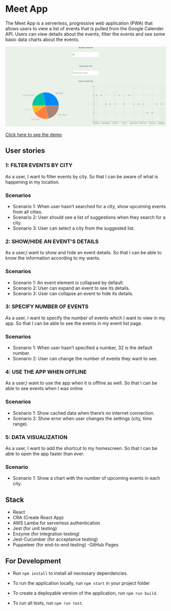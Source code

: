 # Meet App
The Meet App is a serverless, progressive web application (PWA) that allows users to view a list of events that is pulled from the Google Calender API. Users can view details about the events, filter the events and see some basic data charts about the events.



<img src ='src/image/meetapp.png'>

[Click here to see the demo ](https://begli0102.github.io/meet-app/)

## User stories
### 1: FILTER EVENTS BY CITY
 As a user, I want to filter events by city. So that I can be aware of what is happening in my location.

### Scenarios
 - Scenario 1: When user hasn’t searched for a city, show upcoming events from all cities.
 - Scenario 2: User should see a list of suggestions when they search for a city.
 - Scenario 3: User can select a city from the suggested list.

### 2: SHOW/HIDE AN EVENT'S DETAILS
 As a user,I want to show and hide an event details. So that I can be able to know the information according to my wants.

### Scenarios
 - Scenario 1: An event element is collapsed by default.
 - Scenario 2: User can expand an event to see its details.
 - Scenario 3: User can collapse an event to hide its details.

### 3: SPECIFY NUMBER OF EVENTS

 As a user, I want to specify the number of events which I want to view in my app. So that I can be able to see the events in my event list page.

### Scenarios
 - Scenario 1: When user hasn’t specified a number, 32 is the default number.
 - Scenario 2: User can change the number of events they want to see.

### 4: USE THE APP WHEN OFFLINE

As a user,I want to use the app when it is offline as well. So that I can be able to see events when I was online

### Scenarios
 - Scenario 1: Show cached data when there’s no internet connection.
 - Scenario 2: Show error when user changes the settings (city, time range).


###  5: DATA VISUALIZATION

As a user, I want to add the shortcut to my homescreen. So that I can be able to open the app faster than ever.

### Scenario
 - Scenario 1: Show a chart with the number of upcoming events in each city.


## Stack
- React
- CRA (Create React App)
- AWS Lamba for serverless authentication
- Jest (for unit testing)
- Enzyme (for integration testing)
- Jest-Cucumber (for acceptance testing)
- Puppeteer (for end-to-end testing)
-GitHub Pages



## For Development


- Run `npm install` to install all necessary dependencies.

- To run the application locally, run `npm start` in your project folder 

- To create a deployable version of the application, run `npm run build`.

- To run all tests, run `npm run test`.